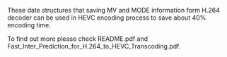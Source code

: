 These date structures that saving MV and MODE information form H.264 decoder can be used in HEVC encoding process to save about 40% encoding time.

To find out more please check README.pdf and Fast_Inter_Prediction_for_H.264_to_HEVC_Transcoding.pdf.


